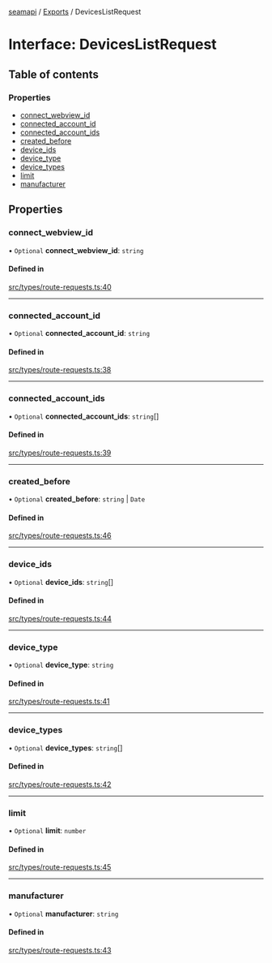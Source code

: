 [seamapi](../README.md) / [Exports](../modules.md) / DevicesListRequest

# Interface: DevicesListRequest

## Table of contents

### Properties

- [connect\_webview\_id](DevicesListRequest.md#connect_webview_id)
- [connected\_account\_id](DevicesListRequest.md#connected_account_id)
- [connected\_account\_ids](DevicesListRequest.md#connected_account_ids)
- [created\_before](DevicesListRequest.md#created_before)
- [device\_ids](DevicesListRequest.md#device_ids)
- [device\_type](DevicesListRequest.md#device_type)
- [device\_types](DevicesListRequest.md#device_types)
- [limit](DevicesListRequest.md#limit)
- [manufacturer](DevicesListRequest.md#manufacturer)

## Properties

### connect\_webview\_id

• `Optional` **connect\_webview\_id**: `string`

#### Defined in

[src/types/route-requests.ts:40](https://github.com/seamapi/javascript-legacy/blob/main/src/types/route-requests.ts#L40)

___

### connected\_account\_id

• `Optional` **connected\_account\_id**: `string`

#### Defined in

[src/types/route-requests.ts:38](https://github.com/seamapi/javascript-legacy/blob/main/src/types/route-requests.ts#L38)

___

### connected\_account\_ids

• `Optional` **connected\_account\_ids**: `string`[]

#### Defined in

[src/types/route-requests.ts:39](https://github.com/seamapi/javascript-legacy/blob/main/src/types/route-requests.ts#L39)

___

### created\_before

• `Optional` **created\_before**: `string` \| `Date`

#### Defined in

[src/types/route-requests.ts:46](https://github.com/seamapi/javascript-legacy/blob/main/src/types/route-requests.ts#L46)

___

### device\_ids

• `Optional` **device\_ids**: `string`[]

#### Defined in

[src/types/route-requests.ts:44](https://github.com/seamapi/javascript-legacy/blob/main/src/types/route-requests.ts#L44)

___

### device\_type

• `Optional` **device\_type**: `string`

#### Defined in

[src/types/route-requests.ts:41](https://github.com/seamapi/javascript-legacy/blob/main/src/types/route-requests.ts#L41)

___

### device\_types

• `Optional` **device\_types**: `string`[]

#### Defined in

[src/types/route-requests.ts:42](https://github.com/seamapi/javascript-legacy/blob/main/src/types/route-requests.ts#L42)

___

### limit

• `Optional` **limit**: `number`

#### Defined in

[src/types/route-requests.ts:45](https://github.com/seamapi/javascript-legacy/blob/main/src/types/route-requests.ts#L45)

___

### manufacturer

• `Optional` **manufacturer**: `string`

#### Defined in

[src/types/route-requests.ts:43](https://github.com/seamapi/javascript-legacy/blob/main/src/types/route-requests.ts#L43)
